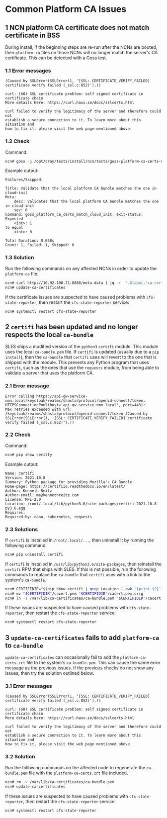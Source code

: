 # Common Platform CA Issues

## 1 NCN platform CA certificate does not match certificate in BSS

During install, if the beginning steps are re-run after the NCNs are booted,
then `platform-ca` files on those NCNs will no longer match the server's CA certificate.
This can be detected with a Goss test.

### 1.1 Error messages

```text
(Caused by SSLError(SSLError(1, '[SSL: CERTIFICATE_VERIFY_FAILED] certificate verify failed (_ssl.c:852)'),))
```

```text
curl: (60) SSL certificate problem: self signed certificate in certificate chain
More details here: https://curl.haxx.se/docs/sslcerts.html

curl failed to verify the legitimacy of the server and therefore could not
establish a secure connection to it. To learn more about this situation and
how to fix it, please visit the web page mentioned above.
```

### 1.2 Check

Command:

```bash
ncn# goss -g /opt/cray/tests/install/ncn/tests/goss-platform-ca-certs-match-cloud-init.yaml v
```

Example output:

```text
Failures/Skipped:

Title: Validate that the local platform CA bundle matches the one in cloud-init
Meta:
    desc: Validates that the local platform CA bundle matches the one in cloud-init
    sev: 0
Command: goss_platform_ca_certs_match_cloud_init: exit-status:
Expected
    <int>: 1
to equal
    <int>: 0

Total Duration: 0.058s
Count: 1, Failed: 1, Skipped: 0
```

### 1.3 Solution

Run the following commands on any affected NCNs in order to update the `platform-ca` file.

```bash
ncn# curl http://10.92.100.71:8888/meta-data | jq -r  '.Global."ca-certs".trusted[]' > /etc/pki/trust/anchors/platform-ca-certs.crt
ncn# update-ca-certificates
```

If the certificate issues are suspected to have caused problems with `cfs-state-reporter`, then restart
the `cfs-state-reporter` service:

```bash
ncn# systemctl restart cfs-state-reporter
```

## 2 `certifi` has been updated and no longer respects the local `ca-bundle`

SLES ships a modified version of the `python3` `certifi` module. This module
uses the local `ca-bundle.pem` file. If `certifi` is updated (usually due to a
`pip install`), then the `ca-bundle` that `certifi` uses will revert to the one that
is shipped with the module. This prevents any Python program that uses `certifi`,
such as the ones that use the `requests` module, from being able to validate a
server that uses the platform CA.

### 2.1 Error message

```text
Error calling https://api-gw-service-nmn.local/keycloak/realms/shasta/protocol/openid-connect/token: HTTPSConnectionPool(host='api-gw-service-nmn.local', port=443):
Max retries exceeded with url: /keycloak/realms/shasta/protocol/openid-connect/token (Caused by SSLError(SSLError(1, '[SSL: CERTIFICATE_VERIFY_FAILED] certificate verify failed (_ssl.c:852)'),))
```

### 2.2 Check

Command:

```bash
ncn# pip show ceritfy
```

Example output:

```text
Name: certifi
Version: 2021.10.8
Summary: Python package for providing Mozilla's CA Bundle.
Home-page: https://certifiio.readthedocs.io/en/latest/
Author: Kenneth Reitz
Author-email: me@kennethreitz.com
License: MPL-2.0
Location: /root/.local/lib/python3.6/site-packages/certifi-2021.10.8-py3.6.egg
Requires:
Required-by: canu, kubernetes, requests
```

### 2.3 Solutions

If `certifi` is installed in `/root/.local/...`, then uninstall it by running the following command:

```bash
ncn# pip uninstall certifi
```

If `certifi` is installed in `/usr/lib/python3.6/site-packages`, then
reinstall the `certifi` RPM that ships with SLES. If this is not possible,
run the following commands to replace the `ca-bundle` that `certifi` uses
with a link to the system's `ca-bundle`.

```bash
ncn# CERTIFIDIR="$(pip show certifi | grep Location | awk '{print $2}')/certifi"
ncn# mv "$CERTIFIDIR"/cacert.pem "$CERTIFIDIR"/cacert.pem.orig
ncn# ln -s /var/lib/ca-certificates/ca-bundle.pem "$CERTIFIDIR"/cacert.pem
```

If these issues are suspected to have caused problems with `cfs-state-reporter`, then restart
the `cfs-state-reporter` service:

```bash
ncn# systemctl restart cfs-state-reporter
```

## 3 `update-ca-certificates` fails to add `platform-ca` to `ca-bundle`

`update-ca-certificates` can occasionally fail to add the `platform-ca-certs.crt`
file to the system's `ca-bundle.pem`. This can cause the same error message as
the previous issues. If the previous checks do not show any issues, then try
the solution outlined below.

### 3.1 Error messages

```text
(Caused by SSLError(SSLError(1, '[SSL: CERTIFICATE_VERIFY_FAILED] certificate verify failed (_ssl.c:852)'),))
```

```text
curl: (60) SSL certificate problem: self signed certificate in certificate chain
More details here: https://curl.haxx.se/docs/sslcerts.html

curl failed to verify the legitimacy of the server and therefore could not
establish a secure connection to it. To learn more about this situation and
how to fix it, please visit the web page mentioned above.
```

### 3.2 Solution

Run the following commands on the affected node to regenerate the `ca-bundle.pem` file with the
`platform-ca-certs.crt` file included.

```bash
ncn# rm -v /var/lib/ca-certificates/ca-bundle.pem
ncn# update-ca-certificates
```

If these issues are suspected to have caused problems with `cfs-state-reporter`, then restart
the `cfs-state-reporter` service:

```bash
ncn# systemctl restart cfs-state-reporter
```
